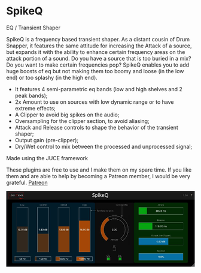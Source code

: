 # SpikeQ
EQ / Transient Shaper

SpikeQ is a frequency based transient shaper.
As a distant cousin of Drum Snapper, it features the same attitude for increasing the Attack of a source, but expands it with the ability to enhance certain frequency areas on the attack portion of a sound.
Do you have a source that is too buried in a mix?
Do you want to make certain frequencies pop?
SpikeQ enables you to add huge boosts of eq but not making them too boomy and loose (in the low end) or too splashy (in the high end).

- It features 4 semi-parametric eq bands (low and high shelves and 2 peak bands);
- 2x Amount to use on sources with low dynamic range or to have extreme effects;
- A Clipper to avoid big spikes on the audio;
- Oversampling for the clipper section, to avoid aliasing;
- Attack and Release controls to shape the behavior of the transient shaper;
- Output gain (pre-clipper);
- Dry/Wet control to mix between the processed and unprocessed signal;

Made using the JUCE framework

These plugins are free to use and I make them on my spare time. If you like them and are able to help by becoming a Patreon member, I would be very grateful.
[Patreon](https://www.patreon.com/lowwavestudios)

![Screenshot](spikeQImage.jpg)

